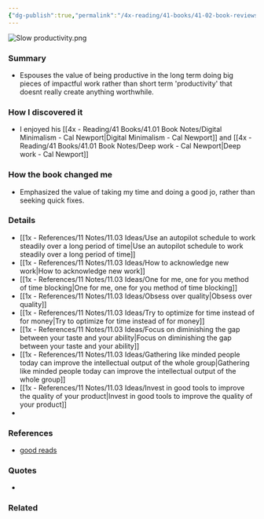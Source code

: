 ```yaml
---
{"dg-publish":true,"permalink":"/4x-reading/41-books/41-02-book-reviews/slow-productivity-cal-newport/","title":"Slow productivity - Cal Newport","created":"2025-02-20T17:37:26.193+03:00","updated":"2025-03-02T23:14:39.128+03:00"}
---
```


![Slow productivity.png](/img/user/4x%20-%20Reading/41%20Books/41.03%20Cover%20images/Slow%20productivity.png)
### Summary
- Espouses the value of being productive in the long term doing big pieces of impactful work rather than short term 'productivity' that doesnt really create anything worthwhile.

### How I discovered it
- I enjoyed his  [[4x - Reading/41 Books/41.01 Book Notes/Digital Minimalism - Cal Newport\|Digital Minimalism - Cal Newport]] and [[4x - Reading/41 Books/41.01 Book Notes/Deep work - Cal Newport\|Deep work - Cal Newport]]

### How the book changed me
- Emphasized the value of taking my time and doing a good jo, rather than seeking quick fixes.

### Details
- [[1x - References/11 Notes/11.03 Ideas/Use an autopilot schedule to work steadily over a long period of time\|Use an autopilot schedule to work steadily over a long period of time]]
- [[1x - References/11 Notes/11.03 Ideas/How to acknowledge new work\|How to acknowledge new work]]
- [[1x - References/11 Notes/11.03 Ideas/One for me, one for you method of time blocking\|One for me, one for you method of time blocking]]
- [[1x - References/11 Notes/11.03 Ideas/Obsess over quality\|Obsess over quality]]
- [[1x - References/11 Notes/11.03 Ideas/Try to optimize for time instead of for money\|Try to optimize for time instead of for money]]
- [[1x - References/11 Notes/11.03 Ideas/Focus on diminishing the gap between your taste and your ability\|Focus on diminishing the gap between your taste and your ability]]
- [[1x - References/11 Notes/11.03 Ideas/Gathering like minded people today can improve the intellectual output of the whole group\|Gathering like minded people today can improve the intellectual output of the whole group]]
- [[1x - References/11 Notes/11.03 Ideas/Invest in good tools to improve the quality of your product\|Invest in good tools to improve the quality of your product]]
- 

### References
- [good reads](https://www.goodreads.com/book/show/197773418-slow-productivity)

### Quotes
- 

### Related

